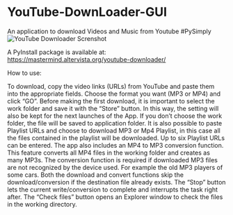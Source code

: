 # YouTube-DownLoader-GUI
An application to download Videos and Music from Youtube
#PySimply
![YouTube Downloader Screnshot](https://user-images.githubusercontent.com/76481108/205465302-82299eee-55fc-47de-aae0-fc62f984a85c.PNG)

A PyInstall package is available at: https://mastermind.altervista.org/youtube-downloader/

How to use:

To download, copy the video links (URLs) from YouTube and paste them into the appropriate fields. Choose the format you want (MP3 or MP4) and click “GO”.
Before making the first download, it is important to select the work folder and save it with the “Store” button. In this way, the setting will also be kept for the next launches of the App. If you don’t choose the work folder, the file will be saved to application folder.
It is also possible to paste Playlist URLs and choose to download MP3 or Mp4 Playlist, in this case all the files contained in the playlist will be downloaded.
Up to six Playlist URLs can be entered.
The app also includes an MP4 to MP3 conversion function.
This feature converts all MP4 files in the working folder and creates as many MP3s.
The conversion function is required if downloaded MP3 files are not recognized by the device used. For example the old MP3 players of some cars.
Both the download and convert functions skip the download/conversion if the destination file already exists.
The “Stop” button lets the current write/conversion to complete and interrupts the task right after.
The “Check files” button opens an Explorer window to check the files in the working directory.
